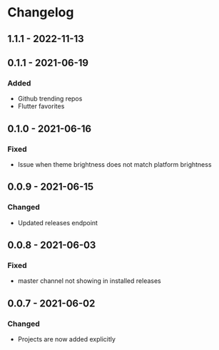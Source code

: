 # Changelog
## 1.1.1 - 2022-11-13
## 0.1.1 - 2021-06-19
### Added
- Github trending repos
- Flutter favorites

## 0.1.0 - 2021-06-16
### Fixed
- Issue when theme brightness does not match platform brightness

## 0.0.9 - 2021-06-15
### Changed
- Updated releases endpoint

## 0.0.8 - 2021-06-03
### Fixed
- master channel not showing in installed releases

## 0.0.7 - 2021-06-02
### Changed
- Projects are now added explicitly
